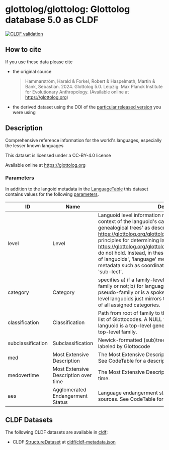 # glottolog/glottolog: Glottolog database 5.0 as CLDF

[![CLDF validation](https://github.com/glottolog/glottolog-cldf/workflows/CLDF-validation/badge.svg)](https://github.com/glottolog/glottolog-cldf/actions?query=workflow%3ACLDF-validation)

## How to cite

If you use these data please cite
- the original source
  > Hammarström, Harald & Forkel, Robert & Haspelmath, Martin & Bank, Sebastian. 2024. Glottolog 5.0. Leipzig: Max Planck Institute for Evolutionary Anthropology. (Available online at https://glottolog.org)
- the derived dataset using the DOI of the [particular released version](../../releases/) you were using

## Description


Comprehensive reference information for the world's languages, especially the lesser known languages

This dataset is licensed under a CC-BY-4.0 license

Available online at https://glottolog.org

### Parameters
In addition to the langoid metadata in the [LanguageTable](cldf#table-languagescsv) this dataset contains values for the following [parameters](cldf#table-parameterscsv).

ID | Name | Description
--- | --- | ---
level | Level | Languoid level information needs to be interpreted in the context of the languoid's category. For languoids in 'non-genealogical trees' as described in https://glottolog.org/glottolog/glottologinformation the principles for determining language level languoids (see https://glottolog.org/glottolog/glottologinformation#principles) do not hold. Instead, in these cases, 'family' just means 'group of languoids', 'language' means 'languoid with extended metadata such as coordinates', and 'dialect' mean any type of 'sub-lect'.
category | Category | specifies a) if a family-level languoid represents a pseudo-family or not; b) for language-level languoids if it belongs to a pseudo-family or is a spoken, L1 language and c) for dialect-level languoids just mirrors the level. See CodeTable for a list of all assigned categories.
classification | Classification | Path from root of family to the languoid as slash-separated list of Glottocodes. A NULL value for classification means the languoid is a top-level genealogical unit, i.e. an isolate or a top-level family.
subclassification | Subclassification | Newick-formatted (sub)tree of descendants of the languoid, labeled by Glottocode
med | Most Extensive Description | The Most Extensive Description known for a given language. See CodeTable for a description of the valid values.
medovertime | Most Extensive Description over time | The Most Extensive Description for a given language over time.
aes | Agglomerated Endangerment Status | Language endangerment status compiled from various sources. See CodeTable for a description of the valid values.


## CLDF Datasets

The following CLDF datasets are available in [cldf](cldf):

- CLDF [StructureDataset](https://github.com/cldf/cldf/tree/master/modules/StructureDataset) at [cldf/cldf-metadata.json](cldf/cldf-metadata.json)